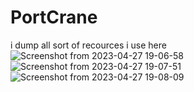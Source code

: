 # PortCrane

i dump all sort of recources i use here
![Screenshot from 2023-04-27 19-06-58](https://user-images.githubusercontent.com/129086145/234938274-68d5c047-4f55-4c01-b0ca-ff16675dbcaa.png)
![Screenshot from 2023-04-27 19-07-51](https://user-images.githubusercontent.com/129086145/234938283-3c4cf6ce-ebef-418c-bcf5-59b8cbb4a731.png)
![Screenshot from 2023-04-27 19-08-09](https://user-images.githubusercontent.com/129086145/234938291-ba734a32-1db2-42d6-b843-f88ddbd20ae2.png)
